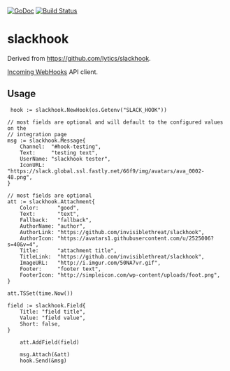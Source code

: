 [![GoDoc](https://godoc.org/github.com/invisiblethreat/slackhook?status.png)](https://godoc.org/github.com/invisiblethreat/slackhook)
[![Build Status](https://travis-ci.org/invisiblethreat/slackhook.svg?branch=master)](https://travis-ci.org/invisiblethreat/slackhook)

# slackhook

Derived from https://github.com/lytics/slackhook.

[Incoming WebHooks](https://api.slack.com/incoming-webhooks) API client.

## Usage

```golang
 hook := slackhook.NewHook(os.Getenv("SLACK_HOOK"))

// most fields are optional and will default to the configured values on the
// integration page
msg := slackhook.Message{
    Channel:  "#hook-testing",
    Text:     "testing text",
    UserName: "slackhook tester",
    IconURL:  "https://slack.global.ssl.fastly.net/66f9/img/avatars/ava_0002-48.png",
}

// most fields are optional
att := slackhook.Attachment{
    Color:      "good",
    Text:       "text",
    Fallback:   "fallback",
    AuthorName: "author",
    AuthorLink: "https://github.com/invisiblethreat/slackhook",
    AuthorIcon: "https://avatars1.githubusercontent.com/u/2525006?s=40&v=4",
    Title:      "attachment title",
    TitleLink:  "https://github.com/invisiblethreat/slackhook",
    ImageURL:   "http://i.imgur.com/50NA7vr.gif",
    Footer:     "footer text",
    FooterIcon: "http://simpleicon.com/wp-content/uploads/foot.png",
}

att.TSSet(time.Now())

field := slackhook.Field{
	Title: "field title",
	Value: "field value",
	Short: false,
}

	att.AddField(field)

	msg.Attach(&att)
	hook.Send(&msg)

```